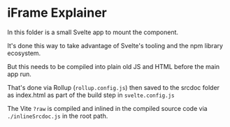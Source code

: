 # iFrame Explainer

In this folder is a small Svelte app to mount the component.

It's done this way to take advantage of Svelte's tooling and the npm library ecosystem.

But this needs to be compiled into plain old JS and HTML before the main app run.

That's done via Rollup (`rollup.config.js`) then saved to the srcdoc folder as index.html as part of the build step in `svelte.config.js`

The Vite `?raw` is compiled and inlined in the compiled source code via `./inlineSrcdoc.js` in the root path.
